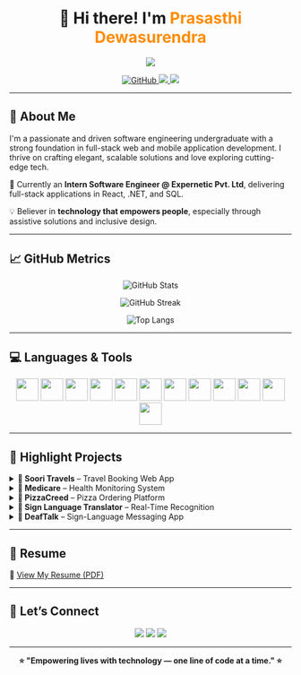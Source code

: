 <h1 align="center">
  👋 Hi there! I'm <span style="color:#FF8C00;">Prasasthi Dewasurendra</span>  
</h1>

<p align="center">
  <img src="https://readme-typing-svg.herokuapp.com/?lines=Software+Engineering+Undergraduate;Full-Stack+Developer;Innovator+in+Assistive+Tech;Always+Learning+🚀&center=true&width=500&height=45">
</p>

<p align="center">
  <a href="https://github.com/prasadew">
    <img src="https://img.shields.io/github/followers/prasadew?label=GitHub&style=social" alt="GitHub" />
  </a>
  <a href="mailto:prasasthid@gmail.com">
    <img src="https://img.shields.io/badge/email-prasasthid@gmail.com-red?style=flat-square&logo=gmail" />
  </a>
  <a href="https://www.linkedin.com/in/prasasthi-dewasurendra-876125250/">
    <img src="https://img.shields.io/badge/LinkedIn-Prasasthi-blue?style=flat-square&logo=linkedin" />
  </a>
</p>

---

## 🧠 About Me

I'm a passionate and driven software engineering undergraduate with a strong foundation in full-stack web and mobile application development. I thrive on crafting elegant, scalable solutions and love exploring cutting-edge tech.

🚀 Currently an **Intern Software Engineer @ Expernetic Pvt. Ltd**, delivering full-stack applications in React, .NET, and SQL.  

💡 Believer in **technology that empowers people**, especially through assistive solutions and inclusive design.

---

## 📈 GitHub Metrics

<p align="center">
  <img src="https://github-readme-stats.vercel.app/api?username=prasadew&show_icons=true&theme=radical&count_private=true" alt="GitHub Stats" />
</p>

<p align="center">
  <img src="https://github-readme-streak-stats.herokuapp.com?user=prasadew&theme=radical&hide_border=true" alt="GitHub Streak" />
</p>

<p align="center">
  <img src="https://github-readme-stats.vercel.app/api/top-langs/?username=prasadew&layout=compact&theme=radical" alt="Top Langs" />
</p>

---

## 💻 Languages & Tools

<p align="center">
  <img src="https://cdn.jsdelivr.net/gh/devicons/devicon/icons/java/java-original.svg" width="40"/>
  <img src="https://cdn.jsdelivr.net/gh/devicons/devicon/icons/javascript/javascript-original.svg" width="40"/>
  <img src="https://cdn.jsdelivr.net/gh/devicons/devicon/icons/python/python-original.svg" width="40"/>
  <img src="https://cdn.jsdelivr.net/gh/devicons/devicon/icons/csharp/csharp-original.svg" width="40"/>
  <img src="https://cdn.jsdelivr.net/gh/devicons/devicon/icons/html5/html5-original.svg" width="40"/>
  <img src="https://cdn.jsdelivr.net/gh/devicons/devicon/icons/css3/css3-original.svg" width="40"/>
  <img src="https://cdn.jsdelivr.net/gh/devicons/devicon/icons/react/react-original.svg" width="40"/>
  <img src="https://cdn.jsdelivr.net/gh/devicons/devicon/icons/android/android-original.svg" width="40"/>
  <img src="https://cdn.jsdelivr.net/gh/devicons/devicon/icons/git/git-original.svg" width="40"/>
  <img src="https://cdn.jsdelivr.net/gh/devicons/devicon/icons/mongodb/mongodb-original.svg" width="40"/>
  <img src="https://cdn.jsdelivr.net/gh/devicons/devicon/icons/dot-net/dot-net-original.svg" width="40"/>
  <img src="https://cdn.jsdelivr.net/gh/devicons/devicon/icons/mysql/mysql-original.svg" width="40"/>
</p>

---

## 🧩 Highlight Projects

<details>
  <summary><b>📌 Soori Travels</b> – Travel Booking Web App</summary>
  <ul>
    <li>💻 Tech: HTML, CSS, JavaScript, PHP, SQL</li>
    <li>🧭 Features: Package browsing, date/vehicle filter, bookings</li>
  </ul>
</details>

<details>
  <summary><b>📌 Medicare</b> – Health Monitoring System</summary>
  <ul>
    <li>💻 Tech: HTML, CSS, JS, SQL</li>
    <li>🩺 Tracks vitals with feedback</li>
  </ul>
</details>

<details>
  <summary><b>📌 PizzaCreed</b> – Pizza Ordering Platform</summary>
  <ul>
    <li>💻 Tech: Java, Spring Boot, REST APIs</li>
    <li>📦 Real-time order and delivery management</li>
  </ul>
</details>

<details>
  <summary><b>📌 Sign Language Translator</b> – Real-Time Recognition</summary>
  <ul>
    <li>💻 Tech: Python, OpenCV, Jupyter</li>
    <li>🧠 Converts gestures to text/audio in real time</li>
  </ul>
</details>

<details>
  <summary><b>📌 DeafTalk</b> – Sign-Language Messaging App</summary>
  <ul>
    <li>💻 Tech: Android, Java, Firebase, TensorFlow Lite</li>
    <li>🔊 Enables silent communication between deaf/mute users</li>
  </ul>
</details>

---

## 📄 Resume

📎 [View My Resume (PDF)](https://github.com/prasadew/resume-link-placeholder)

---

## 🧭 Let’s Connect

<p align="center">
  <a href="mailto:prasasthid@gmail.com"><img src="https://img.shields.io/badge/Email-Contact-red?style=for-the-badge&logo=gmail" /></a>
  <a href="https://linkedin.com/in/prasasthi-dewasurendra-876125250"><img src="https://img.shields.io/badge/LinkedIn-Prasasthi-blue?style=for-the-badge&logo=linkedin" /></a>
  <a href="https://github.com/prasadew"><img src="https://img.shields.io/badge/GitHub-Profile-black?style=for-the-badge&logo=github" /></a>
</p>

---

<p align="center">
  <b>⭐ "Empowering lives with technology — one line of code at a time." ⭐</b>
</p>
